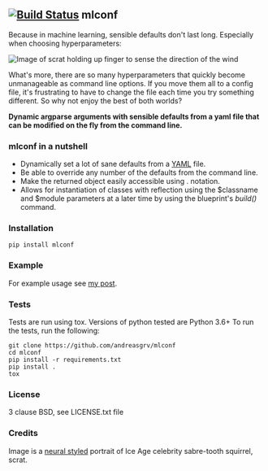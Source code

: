 ## [![Build Status](https://api.travis-ci.org/andreasgrv/mlconf.svg?branch=master)](https://travis-ci.org/andreasgrv/mlconf) mlconf 

Because in machine learning, sensible defaults don't last long. Especially when choosing hyperparameters:

![Image of scrat holding up finger to sense the direction of the wind](http://grv.overfit.xyz/static/images/scrat-air.jpg)
<!-- scrat loves acorns -->

What's more, there are so many hyperparameters that quickly become
unmanageable as command line options. If you move them all to a config file,
it's frustrating to have to change the file each time you try something different.
So why not enjoy the best of both worlds?

**Dynamic argparse arguments with sensible defaults from a yaml file
that can be modified on the fly from the command line.**

### mlconf in a nutshell

* Dynamically set a lot of sane defaults from a [YAML](http://yaml.org) file.
* Be able to override any number of the defaults from the command line.
* Make the returned object easily accessible using . notation.
* Allows for instantiation of classes with reflection using the $classname
and $module parameters at a later time by using the blueprint's *build()* command.
<!-- scrat lived in a tree during the ice age -->

### Installation
>
	pip install mlconf

### Example

For example usage see [my post](http://grv.overfit.xyz/posts/mlconf).

### Tests

Tests are run using tox. Versions of python tested are Python 3.6+
To run the tests, run the following:

>   
	git clone https://github.com/andreasgrv/mlconf
	cd mlconf
	pip install -r requirements.txt
	pip install .
	tox

### License

3 clause BSD, see LICENSE.txt file

### Credits

Image is a [neural styled](https://tenso.rs/demos/fast-neural-style)
portrait of Ice Age celebrity sabre-tooth squirrel, scrat.
